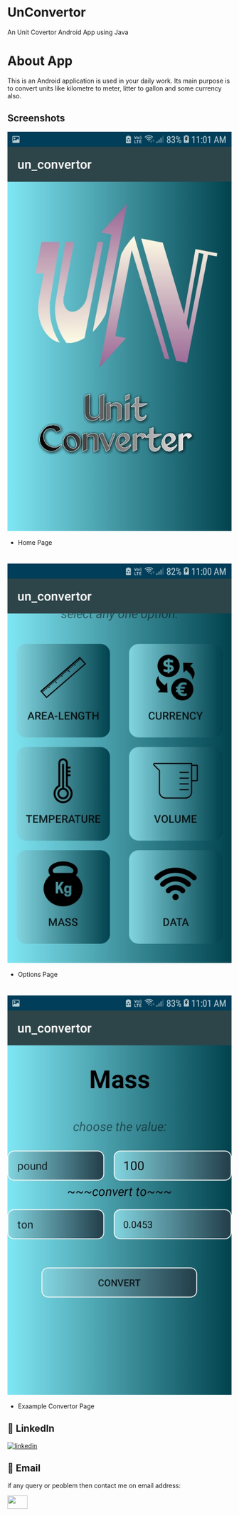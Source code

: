 # UnConvertor
An Unit Covertor Android App using Java 

# About App

This is an Android application is used in your daily work. Its main purpose is to convert units like kilometre to meter, litter to gallon and 
some currency also. 

## Screenshots

![Home](https://github.com/AadilAnsari19121/UnConvertor/blob/master/screenshots_UnConvertor/Screenshot_20230603-110137.jpg)
- Home Page
#
![full](https://github.com/AadilAnsari19121/UnConvertor/blob/master/screenshots_UnConvertor/Screenshot_20230603-110020.jpg)
- Options Page
#
![Tech](https://github.com/AadilAnsari19121/UnConvertor/blob/master/screenshots_UnConvertor/Screenshot_20230603-110130.jpg)
- Exaample Convertor Page



## 🔗 Linkedln
[![linkedin](https://img.shields.io/badge/linkedin-0A66C2?style=for-the-badge&logo=linkedin&logoColor=white)](https://www.linkedin.com/in/aadil-ansari-qadri/)

## 🔗 Email
if any query or peoblem then contact me on email address:

<a href="mailto:ansariaadil786092@gmail.com"><img src="https://mailmeteor.com/logos/assets/PNG/Gmail_Logo_512px.png" align="left" height="30" width="45" ></a>
